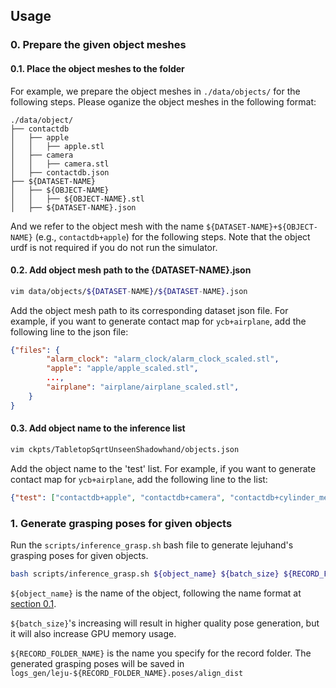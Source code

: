 ## Usage

### 0. Prepare the given object meshes

#### 0.1. Place the object meshes to the folder
For example, we prepare the object meshes in `./data/objects/` for the following steps. Please oganize the object meshes in the following format:

  ```
  ./data/object/
  ├── contactdb
  │   ├── apple
  │   │   ├── apple.stl
  │   ├── camera
  │   │   ├── camera.stl
  │   ├── contactdb.json
  ├── ${DATASET-NAME}
  │   ├── ${OBJECT-NAME}
  │   │   ├── ${OBJECT-NAME}.stl
  │   ├── ${DATASET-NAME}.json
  ```

And we refer to the object mesh with the name `${DATASET-NAME}+${OBJECT-NAME}` (e.g., `contactdb+apple`) for the following steps.
Note that the object urdf is not required if you do not run the simulator.

#### 0.2. Add object mesh path to the {DATASET-NAME}.json
```bash
vim data/objects/${DATASET-NAME}/${DATASET-NAME}.json
```
Add the object mesh path to its corresponding dataset json file. For example, if you want to generate contact map for `ycb+airplane`, add the following line to the json file:
```json
{"files": {
        "alarm_clock": "alarm_clock/alarm_clock_scaled.stl",
        "apple": "apple/apple_scaled.stl",
        ...,
        "airplane": "airplane/airplane_scaled.stl",
    }
}
```


#### 0.3. Add object name to the inference list
```bash
vim ckpts/TabletopSqrtUnseenShadowhand/objects.json
```
Add the object name to the 'test' list. For example, if you want to generate contact map for `ycb+airplane`, add the following line to the list:
```json
{"test": ["contactdb+apple", "contactdb+camera", "contactdb+cylinder_medium", ..., "ycb+airplane"]}
```

### 1. Generate grasping poses for given objects
Run the `scripts/inference_grasp.sh` bash file to generate lejuhand's grasping poses for given objects.
```bash
bash scripts/inference_grasp.sh ${object_name} ${batch_size} ${RECORD_FOLDER_NAME}
```
`${object_name}` is the name of the object, following the name format at [section 0.1](#01-place-the-object-meshes-to-the-folder).

`${batch_size}`'s increasing will result in higher quality pose generation, but it will also increase GPU memory usage.

`${RECORD_FOLDER_NAME}` is the name you specify for the record folder. The generated grasping poses will be saved in `logs_gen/leju-${RECORD_FOLDER_NAME}.poses/align_dist`
